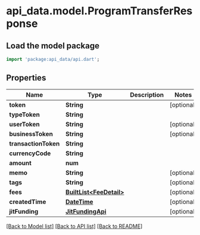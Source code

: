 # api_data.model.ProgramTransferResponse

## Load the model package
```dart
import 'package:api_data/api.dart';
```

## Properties
Name | Type | Description | Notes
------------ | ------------- | ------------- | -------------
**token** | **String** |  | [optional] 
**typeToken** | **String** |  | 
**userToken** | **String** |  | [optional] 
**businessToken** | **String** |  | [optional] 
**transactionToken** | **String** |  | 
**currencyCode** | **String** |  | 
**amount** | **num** |  | 
**memo** | **String** |  | [optional] 
**tags** | **String** |  | [optional] 
**fees** | [**BuiltList&lt;FeeDetail&gt;**](FeeDetail.md) |  | [optional] 
**createdTime** | [**DateTime**](DateTime.md) |  | [optional] 
**jitFunding** | [**JitFundingApi**](JitFundingApi.md) |  | [optional] 

[[Back to Model list]](../README.md#documentation-for-models) [[Back to API list]](../README.md#documentation-for-api-endpoints) [[Back to README]](../README.md)


